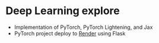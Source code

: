 # Deep Learning explore

- Implementation of PyTorch, PyTorch Lightening, and Jax
- PyTorch project deploy to [Render](https://render.com/) using Flask
